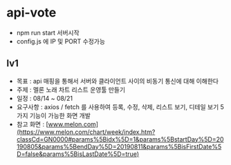 # api-vote

* npm run start 서버시작
* config.js 에 IP 및 PORT 수정가능




## lv1

* 목표 : api 매핑을 통해서 서버와 클라이언트 사이의 비동기 통신에 대해 이해한다
* 주제 : 멜론 노래 차트 리스트 운영툴 만들기
* 일정 : 08/14 ~ 08/21
* 요구사항 : axios / fetch 를 사용하여 등록, 수정, 삭제, 리스트 보기, 디테일 보기 5가지 기능이 가능한 화면 개발
* 참고 화면 : [www.melon.com](https://www.melon.com/chart/week/index.htm?classCd=GN0000#params%5Bidx%5D=1&params%5BstartDay%5D=20190805&params%5BendDay%5D=20190811&params%5BisFirstDate%5D=false&params%5BisLastDate%5D=true)
